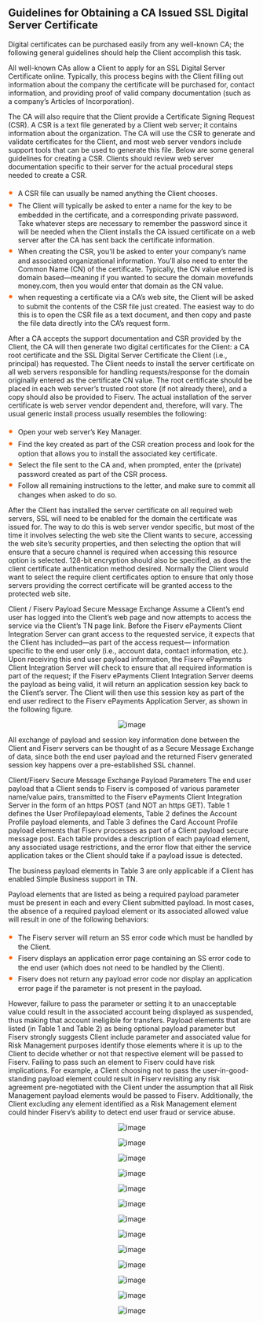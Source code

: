## Guidelines for Obtaining a CA Issued SSL Digital Server Certificate

Digital certificates can be purchased easily from any well-known CA; the following general guidelines should help the Client accomplish this task.

All well-known CAs allow a Client to apply for an SSL Digital Server Certificate online. Typically, this process begins with the Client filling out information about the company the certificate will be purchased for, contact information, and providing proof of valid company documentation (such as a company’s Articles of Incorporation).

The CA will also require that the Client provide a Certificate Signing Request (CSR). A CSR is a text file generated by a Client web server; it contains information about the organization. The CA will use the CSR to generate and validate certificates for the Client, and most web server vendors include support tools that can be used to generate this file. Below are some general guidelines for creating a CSR. Clients should review web server documentation specific to their server for the actual procedural steps needed to create a CSR.

<div class="card-body">
<ul>
<li>A CSR file can usually be named anything the Client chooses.</li>
<li>The Client will typically be asked to enter a name for the key to be embedded in the certificate, and a corresponding private password. Take whatever steps are necessary to remember the password since it will be needed when the Client installs the CA issued certificate on a web server after the CA has sent back the certificate information.</li>
<li>When creating the CSR, you’ll be asked to enter your company’s name and associated organizational information. You’ll also need to enter the Common Name (CN) of the certificate. Typically, the CN value entered is domain based—meaning if you wanted to secure the domain movefunds money.com, then you would enter that domain as the CN value.</li>
<li>when requesting a certificate via a CA’s web site, the Client will be asked to submit the contents of the CSR file just created. The easiest way to do this is to open the CSR file as a text document, and then copy and paste the file data directly into the CA’s request form.</li>
</ul>
</div>



After a CA accepts the support documentation and CSR provided by the Client, the CA will then generate two digital certificates for the Client: a CA root certificate and the SSL Digital Server Certificate the Client (i.e., principal) has requested. The Client needs to install the server certificate on all web servers responsible for handling requests/response for the domain originally entered as the certificate CN value. The root certificate should be placed in each web server’s trusted root store (if not already there), and a copy should also be provided to Fiserv.
The actual installation of the server certificate is web server vendor dependent and, therefore, will vary. The usual generic install process usually resembles the following:

<div class="card-body">
<ul>
<li>Open your web server’s Key Manager.</li>
<li>Find the key created as part of the CSR creation process and look for the option that allows you to install the associated key certificate.</li>
<li>Select the file sent to the CA and, when prompted, enter the (private) password created as part of the CSR process.</li>
<li>Follow all remaining instructions to the letter, and make sure to commit all changes when asked to do so.</li>
</ul>
</div>
                            
After the Client has installed the server certificate on all required web servers, SSL will need to be enabled for the domain the certificate was issued for. The way to do this is web server vendor specific, but most of the time it involves selecting the web site the Client wants to secure, accessing the web site’s security properties, and then selecting the option that will ensure that a secure channel is required when accessing this resource option is selected. 128-bit encryption should also be specified, as does the client certificate authentication method desired. Normally the Client would want to select the require client certificates option to ensure that only those servers providing the correct certificate will be granted access to the protected web site.

Client / Fiserv Payload Secure Message Exchange
Assume a Client’s end user has logged into the Client’s web page and now attempts to access the service via the Client’s TN page link. Before the Fiserv ePayments Client Integration Server can grant access to the requested service, it expects that the Client has included—as part of the access request— information specific to the end user only (i.e., account data, contact information, etc.). Upon receiving this end user payload information, the Fiserv ePayments Client Integration Server will check to ensure that all required information is part of the request; if the Fiserv ePayments Client Integration Server deems the payload as being valid, it will return an application session key back to the Client’s server. The Client will then use this session key as part of the end user redirect to the Fiserv ePayments Application Server, as shown in the following figure.

<center>

![image](../../assets/images/Guidlines_for%20Obtaining_1.png) <br/>

</center>

All exchange of payload and session key information done between the Client and Fiserv servers can be thought of as a Secure Message Exchange of data, since both the end user payload and the returned Fiserv generated session key happens over a pre-established SSL channel.

Client/Fiserv Secure Message Exchange Payload Parameters
The end user payload that a Client sends to Fiserv is composed of various parameter name/value pairs, transmitted to the Fiserv ePayments Client Integration Server in the form of an https POST (and NOT an https GET). Table 1 defines the User Profilepayload elements, Table 2 defines the Account Profile payload elements, and Table 3 defines the Card Account Profile payload elements that Fiserv processes as part of a Client payload secure message post. Each table provides a description of each payload element, any associated usage restrictions, and the error flow that either the service application takes or the Client should take if a payload issue is detected.

The business payload elements in Table 3 are only applicable if a Client has enabled Simple Business support in TN.

Payload elements that are listed as being a required payload parameter must be present in each and every Client submitted payload. In most cases, the absence of a required payload element or its associated allowed value will result in one of the following behaviors:

<div class="card-body">
<ul>
<li>The Fiserv server will return an SS error code which must be handled by the Client.</li>
<li>Fiserv displays an application error page containing an SS error code to the end user (which does not need to be handled by the Client).</li>
<li>Fiserv does not return any payload error code nor display an application error page if the parameter is not present in the payload.</li>
</ul>
</div>

However, failure to pass the parameter or setting it to an unacceptable value could result in the associated account being displayed as suspended, thus making that account ineligible for transfers.
Payload elements that are listed (in Table 1 and Table 2) as being optional payload parameter but Fiserv strongly suggests Client include parameter and associated value for Risk Management purposes identify those elements where it is up to the Client to decide whether or not that respective element will be passed to Fiserv. Failing to pass such an element to Fiserv could have risk implications. For example, a Client choosing not to pass the user-in-good-standing payload element could result in Fiserv revisiting any risk agreement pre-negotiated with the Client under the assumption that all Risk Management payload elements would be passed to Fiserv. Additionally, the Client excluding any element identified as a Risk Management element could hinder Fiserv’s ability to detect end user fraud or service abuse.

<center>

![image](../../assets/images/Guidlines_for_Ca_2.png) <br/>

</center>

<center>

![image](../../assets/images/Guidlines%20for%20CA%203.png) <br/>

</center>


<center>

![image](../../assets/images/Guidlines%20for%20CA%204.png) <br/>

</center>


<center>

![image](../../assets/images/Guidlines%20for%20CA%205.png) <br/>

</center>

<center>

![image](../../assets/images/Guidlines%20for%20CA%206.png) <br/>

</center>

<center>

![image](../../assets/images/GUidlines%20for%20CA%207.png) <br/>

</center>

<center>

![image](../../assets/images/Guidlines%20for%20CA%208.png) <br/>

</center>

<center>

![image](../../assets/images/Guidlines%20for%20CA%209.png) <br/>

</center>

<center>

![image](../../assets/images/Guidlines%20for%20CA%2010.png) <br/>

</center>

<center>

![image](../../assets/images/Guidlines%20for%20CA%2011.png) <br/>

</center>


<center>

![image](../../assets/images/Guidlines%20for%20CA%2012.png) <br/>

</center>

<center>

![image](../../assets/images/Guidlines%20of%20CA%2013.png) <br/>

</center>

<center>

![image](../../assets/images/Guidlines%20for%20CA%2014.png) <br/>

</center>



<style>
    .card-body ul {
        list-style: none;
        padding-left: 20px;
    }
    .card-body ul li::before {
        content: "\2022";
        font-size: 1.5em;
        color: #f60;
        display: inline-block;
        width: 1em;
        margin-left: -1em;
    }
</style>








